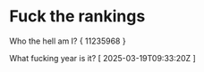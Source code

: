# Fuck the rankings

Who the hell am I?
{ 11235968 }

What fucking year is it?
[ 2025-03-19T09:33:20Z ]
